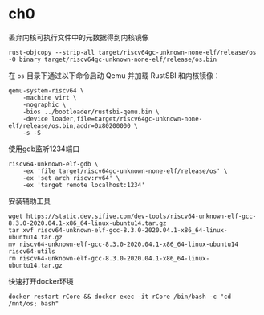 # ch0


丢弃内核可执行文件中的元数据得到内核镜像
```shell
rust-objcopy --strip-all target/riscv64gc-unknown-none-elf/release/os -O binary target/riscv64gc-unknown-none-elf/release/os.bin
```

在 `os` 目录下通过以下命令启动 Qemu 并加载 RustSBI 和内核镜像：
```shell
qemu-system-riscv64 \
    -machine virt \
    -nographic \
    -bios ../bootloader/rustsbi-qemu.bin \
    -device loader,file=target/riscv64gc-unknown-none-elf/release/os.bin,addr=0x80200000 \
    -s -S
```

使用gdb监听1234端口
```shell
riscv64-unknown-elf-gdb \
    -ex 'file target/riscv64gc-unknown-none-elf/release/os' \
    -ex 'set arch riscv:rv64' \
    -ex 'target remote localhost:1234'
```


安装辅助工具
```shell
wget https://static.dev.sifive.com/dev-tools/riscv64-unknown-elf-gcc-8.3.0-2020.04.1-x86_64-linux-ubuntu14.tar.gz
tar xvf riscv64-unknown-elf-gcc-8.3.0-2020.04.1-x86_64-linux-ubuntu14.tar.gz
mv riscv64-unknown-elf-gcc-8.3.0-2020.04.1-x86_64-linux-ubuntu14 riscv64-utils
rm riscv64-unknown-elf-gcc-8.3.0-2020.04.1-x86_64-linux-ubuntu14.tar.gz

```


快速打开docker环境
```shell
docker restart rCore && docker exec -it rCore /bin/bash -c "cd /mnt/os; bash"
```